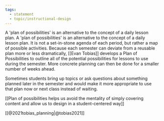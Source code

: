```yaml
---
tags: 
  - statement
  - topic/instructional-design
---
```


A 'plan of possibilities' is an alternative to the concept of a daily lesson plan.
A 'plan of possibilities' is an alternative to the concept of a daily lesson plan. It is not a set-in-stone agenda of each period, but rather a map of possible activities. Because each semester can deviate from a reusable plan more or less dramatically, [[Evan Tobias]] develops a Plan of Possibilities to outline all of the potential possibilities for lessons to use during the semester. More concrete planning can then be done for a smaller number of weeks ahead.

Sometimes students bring up topics or ask questions about something planned later in the semester and would make it more appropriate to use that plan now or next class instead of waiting. 

[[Plan of possibilities helps us avoid the mentality of simply covering content and allow us to design in a student-centered way]] 

[[@2021tobias_planning|@tobias2021]]